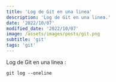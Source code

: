 ```yaml
---
title: 'Log de Git en una linea'
description: 'Log de Git en una linea.'
date: '2022/10/07'
modified_date: '2022/10/07'
image: /assets/images/posts/git.png
subtitle: 'git'
tags: 'git'
---
```


Log de Git en una linea :

```shell
git log --oneline
```
